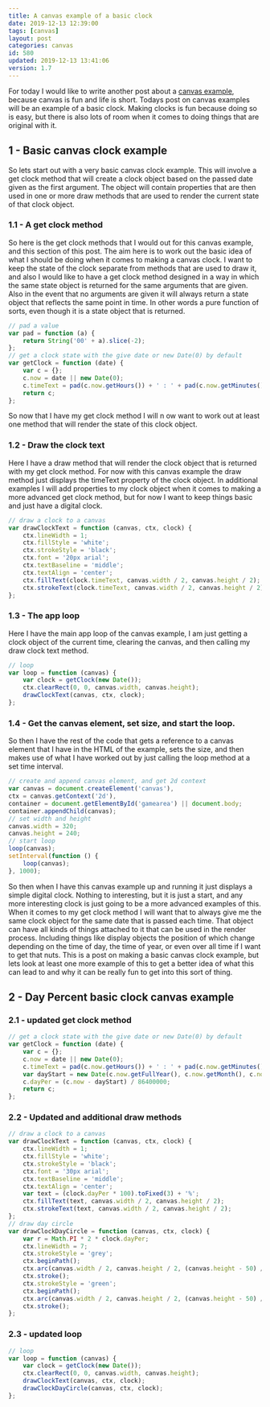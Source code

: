 ```yaml
---
title: A canvas example of a basic clock
date: 2019-12-13 12:39:00
tags: [canvas]
layout: post
categories: canvas
id: 580
updated: 2019-12-13 13:41:06
version: 1.7
---
```


For today I would like to write another post about a [canvas example](https://developer.mozilla.org/en-US/docs/Web/API/Canvas_API/Tutorial), because canvas is fun and life is short. Todays post on canvas examples will be an example of a basic clock. Making clocks is fun because doing so is easy, but there is also lots of room when it comes to doing things that are original with it.

<!-- more -->

## 1 - Basic canvas clock example

So lets start out with a very basic canvas clock example. This will involve a get clock method that will create a clock object based on the passed date given as the first argument. The object will contain properties that are then used in one or more draw methods that are used to render the current state of that clock object.

### 1.1 - A get clock method

So here is the get clock methods that I would out for this canvas example, and this section of this post. The aim here is to work out the basic idea of what I should be doing when it comes to making a canvas clock. I want to keep the state of the clock separate from methods that are used to draw it, and also I would like to have a get clock method designed in a way in which the same state object is returned for the same arguments that are given. Also in the event that no arguments are given it will always return a state object that reflects the same point in time. In other words a pure function of sorts, even though it is a state object that is returned.

```js
// pad a value
var pad = function (a) {
    return String('00' + a).slice(-2);
};
// get a clock state with the give date or new Date(0) by default
var getClock = function (date) {
    var c = {};
    c.now = date || new Date(0);
    c.timeText = pad(c.now.getHours()) + ' : ' + pad(c.now.getMinutes()) + ' : ' + pad(c.now.getSeconds());
    return c;
};
```

So now that I have my get clock method I will n ow want to work out at least one method that will render the state of this clock object.

### 1.2 - Draw the clock text

Here I have a draw method that will render the clock object that is returned with my get clock method. For now with this canvas example the draw method just displays the timeText property of the clock object. In additional examples I will add properties to my clock object when it comes to making a more advanced get clock method, but for now I want to keep things basic and just have a digital clock.

```js
// draw a clock to a canvas
var drawClockText = function (canvas, ctx, clock) {
    ctx.lineWidth = 1;
    ctx.fillStyle = 'white';
    ctx.strokeStyle = 'black';
    ctx.font = '20px arial';
    ctx.textBaseline = 'middle';
    ctx.textAlign = 'center';
    ctx.fillText(clock.timeText, canvas.width / 2, canvas.height / 2);
    ctx.strokeText(clock.timeText, canvas.width / 2, canvas.height / 2);
};
```

### 1.3 - The app loop

Here I have the main app loop of the canvas example, I am just getting a clock object of the current time, clearing the canvas, and then calling my draw clock text method.

```js
// loop
var loop = function (canvas) {
    var clock = getClock(new Date());
    ctx.clearRect(0, 0, canvas.width, canvas.height);
    drawClockText(canvas, ctx, clock);
};
```

### 1.4 - Get the canvas element, set size, and start the loop.

So then I have the rest of the code that gets a reference to a canvas element that I have in the HTML of the example, sets the size, and then makes use of what I have worked out by just calling the loop method at a set time interval.

```js
// create and append canvas element, and get 2d context
var canvas = document.createElement('canvas'),
ctx = canvas.getContext('2d'),
container = document.getElementById('gamearea') || document.body;
container.appendChild(canvas);
// set width and height
canvas.width = 320;
canvas.height = 240;
// start loop
loop(canvas);
setInterval(function () {
    loop(canvas);
}, 1000);

```

So then when I have this canvas example up and running it just displays a simple digital clock. Nothing to interesting, but it is just a start, and any more interesting clock is just going to be a more advanced examples of this. When it comes to my get clock method I will want that to always give me the same clock object for the same date that is passed each time. That object can have all kinds of things attached to it that can be used in the render process. Including things like display objects the position of which change depending on the time of day, the time of year, or even over all time if I want to get that nuts.
This is a post on making a basic canvas clock example, but lets look at least one more example of this to get a better idea of what this can lead to and why it can be really fun to get into this sort of thing.

## 2 - Day Percent basic clock canvas example

### 2.1 - updated get clock method

```js
// get a clock state with the give date or new Date(0) by default
var getClock = function (date) {
    var c = {};
    c.now = date || new Date(0);
    c.timeText = pad(c.now.getHours()) + ' : ' + pad(c.now.getMinutes()) + ' : ' + pad(c.now.getSeconds());
    var dayStart = new Date(c.now.getFullYear(), c.now.getMonth(), c.now.getDate(), 0, 0, 0, 0);
    c.dayPer = (c.now - dayStart) / 86400000;
    return c;
};
```

### 2.2 - Updated and additional draw methods

```js
// draw a clock to a canvas
var drawClockText = function (canvas, ctx, clock) {
    ctx.lineWidth = 1;
    ctx.fillStyle = 'white';
    ctx.strokeStyle = 'black';
    ctx.font = '30px arial';
    ctx.textBaseline = 'middle';
    ctx.textAlign = 'center';
    var text = (clock.dayPer * 100).toFixed(3) + '%';
    ctx.fillText(text, canvas.width / 2, canvas.height / 2);
    ctx.strokeText(text, canvas.width / 2, canvas.height / 2);
};
// draw day circle
var drawClockDayCircle = function (canvas, ctx, clock) {
    var r = Math.PI * 2 * clock.dayPer;
    ctx.lineWidth = 7;
    ctx.strokeStyle = 'grey';
    ctx.beginPath();
    ctx.arc(canvas.width / 2, canvas.height / 2, (canvas.height - 50) / 2, 0, Math.PI * 2);
    ctx.stroke();
    ctx.strokeStyle = 'green';
    ctx.beginPath();
    ctx.arc(canvas.width / 2, canvas.height / 2, (canvas.height - 50) / 2, 0, r);
    ctx.stroke();
};
```

### 2.3 - updated loop

```js
// loop
var loop = function (canvas) {
    var clock = getClock(new Date());
    ctx.clearRect(0, 0, canvas.width, canvas.height);
    drawClockText(canvas, ctx, clock);
    drawClockDayCircle(canvas, ctx, clock);
};
```